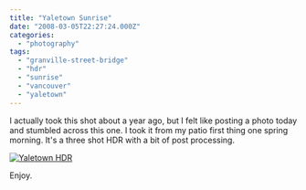 ```yaml
---
title: "Yaletown Sunrise"
date: "2008-03-05T22:27:24.000Z"
categories: 
  - "photography"
tags: 
  - "granville-street-bridge"
  - "hdr"
  - "sunrise"
  - "vancouver"
  - "yaletown"
---
```


I actually took this shot about a year ago, but I felt like posting a photo today and stumbled across this one. I took it from my patio first thing one spring morning. It's a three shot HDR with a bit of post processing.

[![Yaletown HDR](http://www.migratorynerd.com/wp-content/uploads/2008/03/437607582_ca207de9af.jpg)](http://flickr.com/photos/duanestorey/437607582/)

Enjoy.
